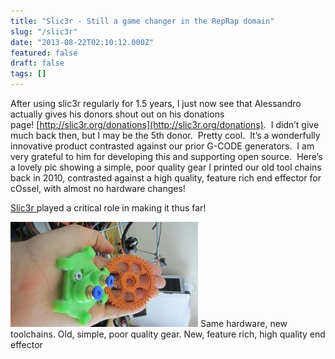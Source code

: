 ```yaml
---
title: "Slic3r - Still a game changer in the RepRap domain"
slug: "/slic3r"
date: "2013-08-22T02:10:12.000Z"
featured: false
draft: false
tags: []
---
```


After using slic3r regularly for 1.5 years, I just now see that Alessandro actually gives his donors shout out on his donations page! [http://slic3r.org/donations](http://slic3r.org/donations).  I didn’t give much back then, but I may be the 5th donor.  Pretty cool.  It’s a wonderfully innovative product contrasted against our prior G-CODE generators.  I am very grateful to him for developing this and supporting open source.  Here’s a lovely pic showing a simple, poor quality gear I printed our old tool chains back in 2010, contrasted against a high quality, feature rich end effector for cOssel, with almost no hardware changes!

[Slic3r ](http://slic3r.org/ "Slic3r")played a critical role in making it thus far!

[![Same hardware, new toolchains.  Old, simple, poor quality gear.  New, feature rich, high quality end effector](./images/IMG_1764-300x168.jpg)](http://static.cdaringe.com/archive/2013/08/IMG_1764.jpg) Same hardware, new toolchains. Old, simple, poor quality gear. New, feature rich, high quality end effector
